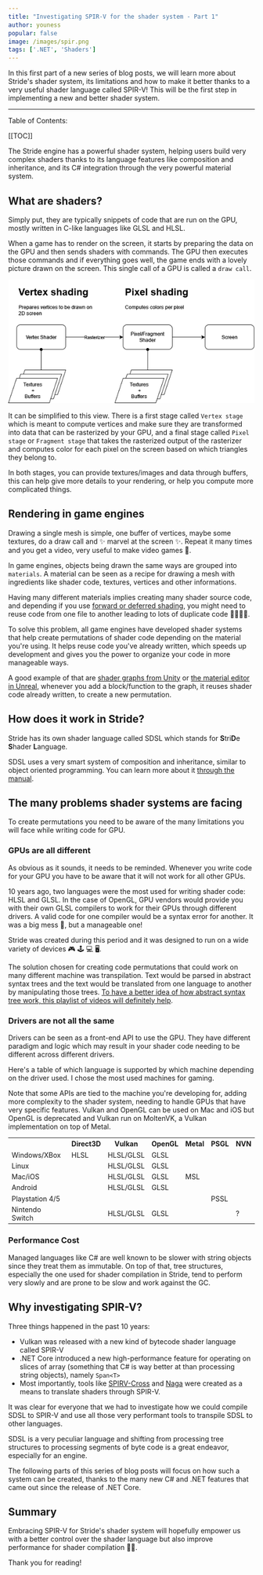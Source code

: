 ```yaml
---
title: "Investigating SPIR-V for the shader system - Part 1"
author: youness
popular: false
image: /images/spir.png
tags: ['.NET', 'Shaders']
---
```


In this first part of a new series of blog posts, we will learn more about Stride's shader system, its limitations and how to make it better thanks to a very useful shader language called SPIR-V! This will be the first step in implementing a new and better shader system.

---

Table of Contents:

[[TOC]]

The Stride engine has a powerful shader system, helping users build very complex shaders thanks to its language features like composition and inheritance, and its C# integration through the very powerful material system.

## What are shaders?

Simply put, they are typically snippets of code that are run on the GPU, mostly written in C-like languages like GLSL and HLSL.

When a game has to render on the screen, it starts by preparing the data on the GPU and then sends shaders with commands. The GPU then executes those commands and if everything goes well, the game ends with a lovely picture drawn on the screen. This single call of a GPU is called a `draw call`.

![shader overview](/images/blog/2023-11/shaders-explanation.png)

It can be simplified to this view. There is a first stage called `Vertex stage` which is meant to compute vertices and make sure they are transformed into data that can be rasterized by your GPU, and a final stage called `Pixel stage` or `Fragment stage` that takes the rasterized output of the rasterizer and computes color for each pixel on the screen based on which triangles they belong to.

In both stages, you can provide textures/images and data through buffers, this can help give more details to your rendering, or help you compute more complicated things.

## Rendering in game engines

Drawing a single mesh is simple, one buffer of vertices, maybe some textures, do a draw call and ✨ marvel at the screen ✨. Repeat it many times and you get a video, very useful to make video games 👾.

In game engines, objects being drawn the same ways are grouped into `materials`. A material can be seen as a recipe for drawing a mesh with ingredients like shader code, textures, vertices and other informations.

Having many different materials implies creating many shader source code, and depending if you use [forward or deferred shading](https://learnopengl.com/Advanced-Lighting/Deferred-Shading), you might need to reuse code from one file to another leading to lots of duplicate code 👩‍💻👨‍💻.

To solve this problem, all game engines have developed shader systems that help create permutations of shader code depending on the material you're using. It helps reuse code you've already written, which speeds up development and gives you the power to organize your code in more manageable ways.

A good example of that are [shader graphs from Unity](https://unity.com/features/shader-graph) or [the material editor in Unreal](https://docs.unrealengine.com/5.0/en-US/unreal-engine-material-editor-ui/), whenever you add a block/function to the graph, it reuses shader code already written, to create a new permutation.

## How does it work in Stride?

Stride has its own shader language called SDSL which stands for **S**tri**D**e **S**hader **L**anguage.

SDSL uses a very smart system of composition and inheritance, similar to object oriented programming. You can learn more about it [through the manual](https://doc.stride3d.net/latest/en/manual/graphics/effects-and-shaders/index.html).

## The many problems shader systems are facing

To create permutations you need to be aware of the many limitations you will face while writing code for GPU.

### GPUs are all different

As obvious as it sounds, it needs to be reminded. Whenever you write code for your GPU you have to be aware that it will not work for all other GPUs.

10 years ago, two languages were the most used for writing shader code: HLSL and GLSL. In the case of OpenGL, GPU vendors would provide you with their own GLSL compilers to work for their GPUs through different drivers. A valid code for one compiler would be a syntax error for another. It was a big mess 💩, but a manageable one!

Stride was created during this period and it was designed to run on a wide variety of devices 🎮 🕹️ 💻 🖥️.

The solution chosen for creating code permutations that could work on many different machine was transpilation. Text would be parsed in abstract syntax trees and the text would be translated from one language to another by manipulating those trees. [To have a better idea of how abstract syntax tree work, this playlist of videos will definitely help](https://www.youtube.com/watch?v=cxNlb2GTKIc&list=PLTd6ceoshpreZuklA7RBMubSmhE0OHWh_&pp=iAQB).

### Drivers are not all the same

Drivers can be seen as a front-end API to use the GPU. They have different paradigm and logic which may result in your shader code needing to be different across different drivers.

Here's a table of which language is supported by which machine depending on the driver used. I chose the most used machines for gaming.

Note that some APIs are tied to the machine you're developing for, adding more complexity to the shader system, needing to handle GPUs that have very specific features. Vulkan and OpenGL can be used on Mac and iOS but OpenGL is deprecated and Vulkan run on MoltenVK, a Vulkan implementation on top of Metal.

<table class="table table-striped table-sm">
  <tr>
    <th></th>
    <th>Direct3D</th>
    <th>Vulkan</th>
    <th>OpenGL</th>
    <th>Metal</th>
    <th>PSGL</th>
    <th>NVN</th>
  </tr>
  <tr>
    <td>Windows/XBox</td>
    <td>HLSL</td>
    <td>HLSL/GLSL</td>
    <td>GLSL</td>
    <td></td>
    <td></td>
    <td></td>
  </tr>
  <tr>
    <td>Linux</td>
    <td></td>
    <td>HLSL/GLSL</td>
    <td>GLSL</td>
    <td></td>
    <td></td>
    <td></td>
  </tr>
  <tr>
    <td>Mac/iOS</td>
    <td></td>
    <td>HLSL/GLSL</td>
    <td>GLSL</td>
    <td>MSL</td>
    <td></td>
    <td></td>
  </tr>
  <tr>
    <td>Android</td>
    <td></td>
    <td>HLSL/GLSL</td>
    <td>GLSL</td>
    <td></td>
    <td></td>
    <td></td>
  </tr>
  <tr>
    <td>Playstation 4/5</td>
    <td></td>
    <td></td>
    <td></td>
    <td></td>
    <td>PSSL</td>
    <td></td>
  </tr>
  <tr>
    <td>Nintendo Switch</td>
    <td></td>
    <td>HLSL/GLSL</td>
    <td>GLSL</td>
    <td></td>
    <td></td>
    <td>?</td>
  </tr>
</table>

### Performance Cost

Managed languages like C# are well known to be slower with string objects since they treat them as immutable. On top of that, tree structures, especially the one used for shader compilation in Stride, tend to perform very slowly and are prone to be slow and work against the GC.

## Why investigating SPIR-V?

Three things happened in the past 10 years:

* Vulkan was released with a new kind of bytecode shader language called SPIR-V
* .NET Core introduced a new high-performance feature for operating on slices of array (something that C# is way better at than processing string objects), namely `Span<T>`
* Most importantly, tools like [SPIRV-Cross](https://github.com/KhronosGroup/SPIRV-Cross) and [Naga](https://github.com/gfx-rs/wgpu/tree/trunk/naga) were created as a means to translate shaders through SPIR-V.

It was clear for everyone that we had to investigate how we could compile SDSL to SPIR-V and use all those very performant tools to transpile SDSL to other languages.

SDSL is a very peculiar language and shifting from processing tree structures to processing segments of byte code is a great endeavor, especially for an engine.

The following parts of this series of blog posts will focus on how such a system can be created, thanks to the many new C# and .NET features that came out since the release of .NET Core.

## Summary

Embracing SPIR-V for Stride's shader system will hopefully empower us with a better control over the shader language but also improve performance for shader compilation 💪💪.

Thank you for reading!
